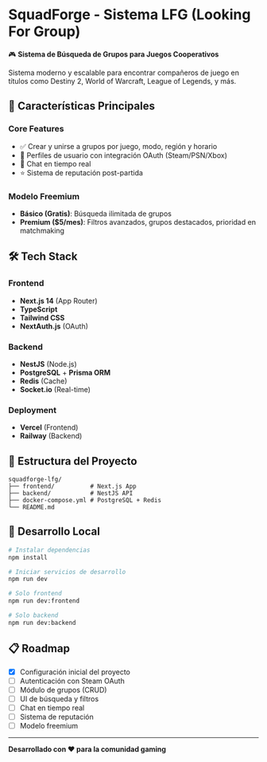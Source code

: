 # SquadForge - Sistema LFG (Looking For Group)

🎮 **Sistema de Búsqueda de Grupos para Juegos Cooperativos**

Sistema moderno y escalable para encontrar compañeros de juego en títulos como Destiny 2, World of Warcraft, League of Legends, y más.

## 🚀 Características Principales

### Core Features
- ✅ Crear y unirse a grupos por juego, modo, región y horario
- 👤 Perfiles de usuario con integración OAuth (Steam/PSN/Xbox)
- 💬 Chat en tiempo real
- ⭐ Sistema de reputación post-partida

### Modelo Freemium
- **Básico (Gratis)**: Búsqueda ilimitada de grupos
- **Premium ($5/mes)**: Filtros avanzados, grupos destacados, prioridad en matchmaking

## 🛠 Tech Stack

### Frontend
- **Next.js 14** (App Router)
- **TypeScript**
- **Tailwind CSS**
- **NextAuth.js** (OAuth)

### Backend
- **NestJS** (Node.js)
- **PostgreSQL** + **Prisma ORM**
- **Redis** (Cache)
- **Socket.io** (Real-time)

### Deployment
- **Vercel** (Frontend)
- **Railway** (Backend)

## 📁 Estructura del Proyecto

```
squadforge-lfg/
├── frontend/          # Next.js App
├── backend/           # NestJS API
├── docker-compose.yml # PostgreSQL + Redis
└── README.md
```

## 🚀 Desarrollo Local

```bash
# Instalar dependencias
npm install

# Iniciar servicios de desarrollo
npm run dev

# Solo frontend
npm run dev:frontend

# Solo backend
npm run dev:backend
```

## 📋 Roadmap

- [x] Configuración inicial del proyecto
- [ ] Autenticación con Steam OAuth
- [ ] Módulo de grupos (CRUD)
- [ ] UI de búsqueda y filtros
- [ ] Chat en tiempo real
- [ ] Sistema de reputación
- [ ] Modelo freemium

---

**Desarrollado con ❤️ para la comunidad gaming** 